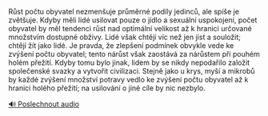 
Růst počtu obyvatel nezmenšuje průměrné podíly jedinců, ale spíše je zvětšuje. Kdyby měli lidé usilovat pouze o jídlo a sexuální uspokojení, počet obyvatel by měl tendenci růst nad optimální velikost až k hranici určované množstvím dostupné obživy. Lidé však chtějí víc než jen jíst a souložit; chtějí žít jako lidé. Je pravda, že zlepšení podmínek obvykle vede ke zvýšení počtu obyvatel; tento nárůst však zaostává za nárůstem při pouhém holém přežití. Kdyby tomu bylo jinak, lidem by se nikdy nepodařilo založit společenské svazky a vytvořit civilizaci. Stejně jako u krys, myší a mikrobů by každé zvýšení množství potravy vedlo ke zvýšení počtu obyvatel až k hranici holého přežití; na usilování o jiné cíle by nic nezbylo.

[🔊 Poslechnout audio](/data/7-paragraphs/audio/chapter_132/para_005-Rst-potu-obyvatel-nezmenuje-prmrn-podly-jed.mp3)
